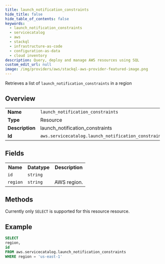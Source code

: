 ```yaml
---
title: launch_notification_constraints
hide_title: false
hide_table_of_contents: false
keywords:
  - launch_notification_constraints
  - servicecatalog
  - aws
  - stackql
  - infrastructure-as-code
  - configuration-as-data
  - cloud inventory
description: Query, deploy and manage AWS resources using SQL
custom_edit_url: null
image: /img/providers/aws/stackql-aws-provider-featured-image.png
---
```

Retrieves a list of <code>launch_notification_constraints</code> in a region

## Overview
<table><tbody>
<tr><td><b>Name</b></td><td><code>launch_notification_constraints</code></td></tr>
<tr><td><b>Type</b></td><td>Resource</td></tr>
<tr><td><b>Description</b></td><td>launch_notification_constraints</td></tr>
<tr><td><b>Id</b></td><td><code>aws.servicecatalog.launch_notification_constraints</code></td></tr>
</tbody></table>

## Fields
<table><tbody>
<tr><th>Name</th><th>Datatype</th><th>Description</th></tr>
<tr><td><code>id</code></td><td><code>string</code></td><td></td></tr>
<tr><td><code>region</code></td><td><code>string</code></td><td>AWS region.</td></tr>

</tbody></table>

## Methods
Currently only <code>SELECT</code> is supported for this resource resource.





## Example
```sql
SELECT
region,
id
FROM aws.servicecatalog.launch_notification_constraints
WHERE region = 'us-east-1'
```
